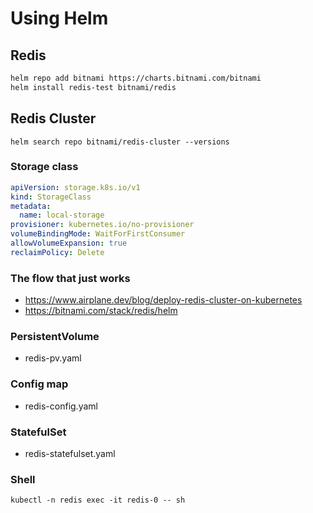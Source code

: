 # Using Helm

## Redis

```bash
helm repo add bitnami https://charts.bitnami.com/bitnami
helm install redis-test bitnami/redis
```

## Redis Cluster

```shell
helm search repo bitnami/redis-cluster --versions
```

### Storage class

```yaml
apiVersion: storage.k8s.io/v1
kind: StorageClass
metadata:
  name: local-storage
provisioner: kubernetes.io/no-provisioner
volumeBindingMode: WaitForFirstConsumer
allowVolumeExpansion: true
reclaimPolicy: Delete
```

### The flow that just works

- https://www.airplane.dev/blog/deploy-redis-cluster-on-kubernetes
- https://bitnami.com/stack/redis/helm

### PersistentVolume

- redis-pv.yaml

### Config map

- redis-config.yaml

### StatefulSet

- redis-statefulset.yaml

### Shell

```shell
kubectl -n redis exec -it redis-0 -- sh
```
